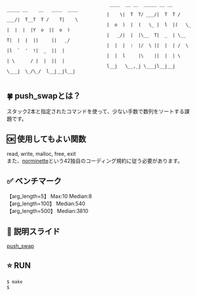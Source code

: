 ```                      
 
                                       ____  __ __  _____ __ __   _____ __    __   ____  ____  
                                      |    \|  T  T/ ___/|  T  T / ___/|  T__T  T /    T|    \ 
                                      |  o  )  |  (   \_ |  l  |(   \_ |  |  |  |Y  o  ||  o  )
                                      |   _/|  |  |\__  T|  _  | \__  T|  |  |  ||     ||   _/ 
                                      |  |  |  :  |/  \ ||  |  | /  \ |l  `  '  !|  _  ||  |   
                                      |  |  l     |\    ||  |  | \    | \      / |  |  ||  |   
                                      l__j   \__,_j \___jl__j__j  \___j  \_/\_/  l__j__jl__j  


```

##  🍀 push_swapとは？
スタック2本と指定されたコマンドを使って、少ない手数で数列をソートする課題です。  

##  🆗 使用してもよい関数
read, write, malloc, free, exit<br>
また、[norminette](https://github.com/42School/norminette/blob/d443df72accb7b66bd65e98d76207da1e6968e00/pdf/ja.norm.pdf)という42独自のコーディング規約に従う必要があります。


##  ✅ ベンチマーク
【arg_length=5】    Max:10 Median:8<br>
【arg_length=100】  Median:540<br>
【arg_length=500】  Median:3810<br>

##  🔗 説明スライド
[push_swap](https://docs.google.com/presentation/d/13NAZS1wEtuRNTje_rvgyEfMTKCK4ryFImV-RLo8Z1C8/edit?usp=sharing)

## ⭐ RUN
```bash
$ make
$
```
